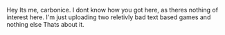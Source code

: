 Hey
Its me, carbonice.
I dont know how you got here, as theres nothing of interest here.
I'm just uploading two reletivly bad text based games and nothing else
Thats about it.
